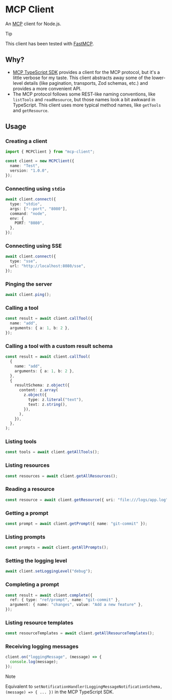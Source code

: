 # MCP Client

An [MCP](https://glama.ai/blog/2024-11-25-model-context-protocol-quickstart) client for Node.js.

> [!TIP]
> This client has been tested with [FastMCP](https://github.com/punkpeye/fastmcp).

## Why?

- [MCP TypeScript SDK](https://github.com/modelcontextprotocol/typescript-sdk) provides a client for the MCP protocol, but it's a little verbose for my taste. This client abstracts away some of the lower-level details (like pagination, transports, Zod schemas, etc.) and provides a more convenient API.
- The MCP protocol follows some REST-like naming conventions, like `listTools` and `readResource`, but those names look a bit awkward in TypeScript. This client uses more typical method names, like `getTools` and `getResource`.

## Usage

### Creating a client

```ts
import { MCPClient } from "mcp-client";

const client = new MCPClient({
  name: "Test",
  version: "1.0.0",
});
```

### Connecting using `stdio`

```ts
await client.connect({
  type: "stdio",
  args: ["--port", "8080"],
  command: "node",
  env: {
    PORT: "8080",
  },
});
```

### Connecting using SSE

```ts
await client.connect({
  type: "sse",
  url: "http://localhost:8080/sse",
});
```

### Pinging the server

```ts
await client.ping();
```

### Calling a tool

```ts
const result = await client.callTool({
  name: "add",
  arguments: { a: 1, b: 2 },
});
```

### Calling a tool with a custom result schema

```ts
const result = await client.callTool(
  {
    name: "add",
    arguments: { a: 1, b: 2 },
  },
  {
    resultSchema: z.object({
      content: z.array(
        z.object({
          type: z.literal("text"),
          text: z.string(),
        }),
      ),
    }),
  },
);
```

### Listing tools

```ts
const tools = await client.getAllTools();
```

### Listing resources

```ts
const resources = await client.getAllResources();
```

### Reading a resource

```ts
const resource = await client.getResource({ uri: "file:///logs/app.log" });
```

### Getting a prompt

```ts
const prompt = await client.getPrompt({ name: "git-commit" });
```

### Listing prompts

```ts
const prompts = await client.getAllPrompts();
```

### Setting the logging level

```ts
await client.setLoggingLevel("debug");
```

### Completing a prompt

```ts
const result = await client.complete({
  ref: { type: "ref/prompt", name: "git-commit" },
  argument: { name: "changes", value: "Add a new feature" },
});
```

### Listing resource templates

```ts
const resourceTemplates = await client.getAllResourceTemplates();
```

### Receiving logging messages

```ts
client.on("loggingMessage", (message) => {
  console.log(message);
});
```

> [!NOTE]
> Equivalent to `setNotificationHandler(LoggingMessageNotificationSchema, (message) => { ... })` in the MCP TypeScript SDK.
